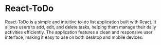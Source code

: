 # React-ToDo

React-ToDo is a simple and intuitive to-do list application built with React. It allows users to add, edit, and delete tasks, helping them manage their daily activities efficiently. The application features a clean and responsive user interface, making it easy to use on both desktop and mobile devices.
